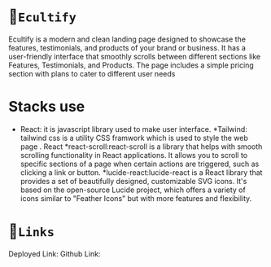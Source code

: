 # 💫`Ecultify`
Ecultify is a modern and clean landing page designed to showcase the features, testimonials, and products of your brand or business. It has a user-friendly interface that smoothly scrolls between different sections like Features, Testimonials, and Products. The page includes a simple pricing section with plans to cater to different user needs

# Stacks use
* React: it is javascript library used to make user interface.
*Tailwind: tailwind css is a utility CSS framwork which is used to style the web page .
React
*react-scroll:react-scroll is a library that helps with smooth scrolling functionality in React applications. It allows you to scroll to specific sections of a page when certain actions are triggered, such as clicking a link or button.
*lucide-react:lucide-react is a React library that provides a set of beautifully designed, customizable SVG icons. It's based on the open-source Lucide project, which offers a variety of icons similar to "Feather Icons" but with more features and flexibility.

# 💫`Links`
Deployed Link:
Github Link:



